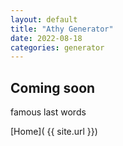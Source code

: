 ```yaml
---
layout: default
title: "Athy Generator"
date: 2022-08-18
categories: generator
---
```


## Coming soon

famous last words

[Home]( {{ site.url }})